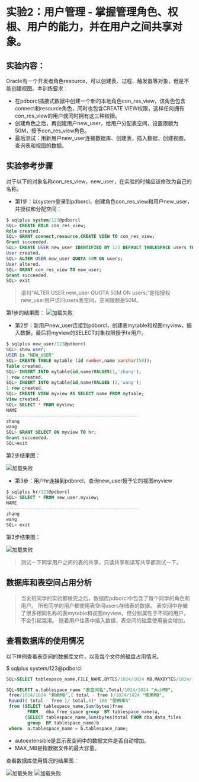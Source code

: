 # 实验2：用户管理 - 掌握管理角色、权根、用户的能力，并在用户之间共享对象。

## 实验内容：
Oracle有一个开发者角色resource，可以创建表、过程、触发器等对象，但是不能创建视图。本训练要求：
- 在pdborcl插接式数据中创建一个新的本地角色con_res_view，该角色包含connect和resource角色，同时也包含CREATE VIEW权限，这样任何拥有con_res_view的用户就同时拥有这三种权限。
- 创建角色之后，再创建用户new_user，给用户分配表空间，设置限额为50M，授予con_res_view角色。
- 最后测试：用新用户new_user连接数据库、创建表，插入数据，创建视图，查询表和视图的数据。

## 实验参考步骤

对于以下的对象名称con_res_view，new_user，在实验的时候应该修改为自己的名称。

- 第1步：以system登录到pdborcl，创建角色con_res_view和用户new_user，并授权和分配空间：

```sql
$ sqlplus system/123@pdborcl
SQL> CREATE ROLE con_res_view;
Role created.
SQL> GRANT connect,resource,CREATE VIEW TO con_res_view;
Grant succeeded.
SQL> CREATE USER new_user IDENTIFIED BY 123 DEFAULT TABLESPACE users TEMPORARY TABLESPACE temp;
User created.
SQL> ALTER USER new_user QUOTA 50M ON users;
User altered.
SQL> GRANT con_res_view TO new_user;
Grant succeeded.
SQL> exit
```
> 语句“ALTER USER new_user QUOTA 50M ON users;”是指授权new_user用户访问users表空间，空间限额是50M。

第1步的结果图：
![加载失败](https://github.com/mxbox2/oracle/blob/master/test2/%E7%AC%AC%E4%B8%80%E6%AD%A5.png?raw=true)

- 第2步：新用户new_user连接到pdborcl，创建表mytable和视图myview，插入数据，最后将myview的SELECT对象权限授予hr用户。

```sql
$ sqlplus new_user/123@pdborcl
SQL> show user;
USER is "NEW_USER"
SQL> CREATE TABLE mytable (id number,name varchar(50));
Table created.
SQL> INSERT INTO mytable(id,name)VALUES(1,'zhang');
1 row created.
SQL> INSERT INTO mytable(id,name)VALUES (2,'wang');
1 row created.
SQL> CREATE VIEW myview AS SELECT name FROM mytable;
View created.
SQL> SELECT * FROM myview;
NAME
--------------------------------------------------
zhang
wang
SQL> GRANT SELECT ON myview TO hr;
Grant succeeded.
SQL>exit
```

第2步结果图：

![加载失败](https://github.com/mxbox2/oracle/blob/master/test2/%E7%AC%AC%E4%BA%8C%E6%AD%A5.png?raw=true)

- 第3步：用户hr连接到pdborcl，查询new_user授予它的视图myview

```sql
$ sqlplus hr/123@pdborcl
SQL> SELECT * FROM new_user.myview;
NAME
--------------------------------------------------
zhang
wang
SQL> exit
```
第3步结果图：

![加载失败](https://github.com/mxbox2/oracle/blob/master/test2/%E7%AC%AC%E4%B8%89%E6%AD%A5.png?raw=true)
> 测试一下同学用户之间的表的共享，只读共享和读写共享都测试一下。

## 数据库和表空间占用分析

> 当全班同学的实验都做完之后，数据库pdborcl中包含了每个同学的角色和用户。
> 所有同学的用户都使用表空间users存储表的数据。
> 表空间中存储了很多相同名称的表mytable和视图myview，但分别属性于不同的用户，不会引起混淆。
> 随着用户往表中插入数据，表空间的磁盘使用量会增加。

## 查看数据库的使用情况

以下样例查看表空间的数据库文件，以及每个文件的磁盘占用情况。

$ sqlplus system/123@pdborcl
```sql
SQL>SELECT tablespace_name,FILE_NAME,BYTES/1024/1024 MB,MAXBYTES/1024/1024 MAX_MB,autoextensible FROM dba_data_files  WHERE  tablespace_name='USERS';

SQL>SELECT a.tablespace_name "表空间名",Total/1024/1024 "大小MB",
 free/1024/1024 "剩余MB",( total - free )/1024/1024 "使用MB",
 Round(( total - free )/ total,4)* 100 "使用率%"
 from (SELECT tablespace_name,Sum(bytes)free
        FROM   dba_free_space group  BY tablespace_name)a,
       (SELECT tablespace_name,Sum(bytes)total FROM dba_data_files
        group  BY tablespace_name)b
 where  a.tablespace_name = b.tablespace_name;
```
- autoextensible是显示表空间中的数据文件是否自动增加。
- MAX_MB是指数据文件的最大容量。

查看数据库使用情况的结果图：

![加载失败](https://github.com/mxbox2/oracle/blob/master/test2/%E6%9F%A5%E7%9C%8B%E6%95%B0%E6%8D%AE%E5%BA%93%E4%BD%BF%E7%94%A8%E6%83%85%E5%86%B5.png?raw=true)
![加载失败](https://github.com/mxbox2/oracle/blob/master/test2/%E6%9F%A5%E7%9C%8B%E6%95%B0%E6%8D%AE%E5%BA%93%E7%9A%84%E4%BD%BF%E7%94%A8%E6%83%85%E5%86%B52.png?raw=true)
